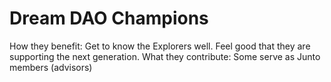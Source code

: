 # Dream DAO Champions

How they benefit: Get to know the Explorers well. Feel good that they are supporting the next generation.
What they contribute: Some serve as Junto members (advisors)
